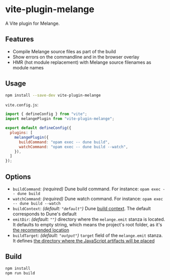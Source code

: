 # vite-plugin-melange

A Vite plugin for Melange.

## Features

- Compile Melange source files as part of the build
- Show errors on the commandline and in the browser overlay
- HMR (hot module replacement) with Melange source filenames as module names

## Usage

```bash
npm install --save-dev vite-plugin-melange
```

`vite.config.js`:
```javascript
import { defineConfig } from "vite";
import melangePlugin from "vite-plugin-melange";

export default defineConfig({
  plugins: [
    melangePlugin({
      buildCommand: "opam exec -- dune build",
      watchCommand: "opam exec -- dune build --watch",
    }),
  ]
});
```

## Options

- `buildCommand`: *(required)* Dune build command. For instance: `opam exec -- dune build`
- `watchCommand`: *(required)* Dune watch command. For instance: `opam exec -- dune build --watch`
- `buildContext`: *(default: `"default"`)* Dune [build context](https://dune.readthedocs.io/en/stable/overview.html#term-build-context). The default corresponds to Dune's default
- `emitDir`: *(default: `""`)* directory where the `melange.emit` stanza is located. It defaults to empty string, which means the project's root folder, as it's [the recommended location](https://melange.re/v1.0.0/build-system/#guidelines-for-melangeemit)
- `buildTarget`: *(default: `"output"`)* `target` field of the `melange.emit` stanza. It defines [the directory where the JavaScript artifacts will be placed](https://dune.readthedocs.io/en/stable/melange.html#melange-emit)

## Build

```bash
npm install
npm run build
```
